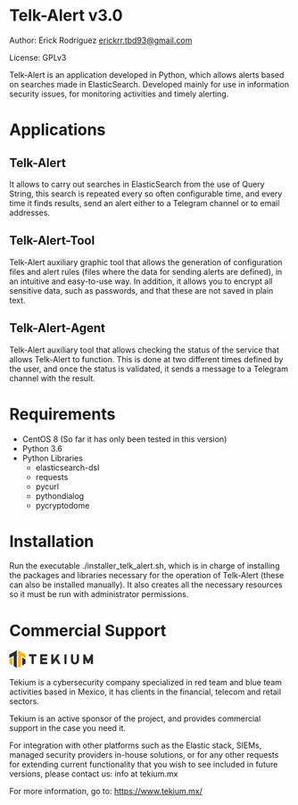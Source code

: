 # Telk-Alert v3.0

Author: Erick Rodríguez erickrr.tbd93@gmail.com

License: GPLv3

Telk-Alert is an application developed in Python, which allows alerts based on searches made in ElasticSearch. Developed mainly for use in information security issues, for monitoring activities and timely alerting.

# Applications
## Telk-Alert
It allows to carry out searches in ElasticSearch from the use of Query String, this search is repeated every so often configurable time, and every time it finds results, send an alert either to a Telegram channel or to email addresses.

## Telk-Alert-Tool
Telk-Alert auxiliary graphic tool that allows the generation of configuration files and alert rules (files where the data for sending alerts are defined), in an intuitive and easy-to-use way. In addition, it allows you to encrypt all sensitive data, such as passwords, and that these are not saved in plain text.

## Telk-Alert-Agent
Telk-Alert auxiliary tool that allows checking the status of the service that allows Telk-Alert to function. This is done at two different times defined by the user, and once the status is validated, it sends a message to a Telegram channel with the result.

# Requirements
- CentOS 8 (So far it has only been tested in this version) 
- Python 3.6
- Python Libraries
  - elasticsearch-dsl
  - requests
  - pycurl
  - pythondialog
  - pycryptodome

# Installation
Run the executable ./installer_telk_alert.sh, which is in charge of installing the packages and libraries necessary for the operation of Telk-Alert (these can also be installed manually). It also creates all the necessary resources so it must be run with administrator permissions.

# Commercial Support
![Tekium](https://github.com/unmanarc/uAuditAnalyzer2/blob/master/art/tekium_slogo.jpeg)

Tekium is a cybersecurity company specialized in red team and blue team activities based in Mexico, it has clients in the financial, telecom and retail sectors.

Tekium is an active sponsor of the project, and provides commercial support in the case you need it.

For integration with other platforms such as the Elastic stack, SIEMs, managed security providers in-house solutions, or for any other requests for extending current functionality that you wish to see included in future versions, please contact us: info at tekium.mx

For more information, go to: https://www.tekium.mx/
